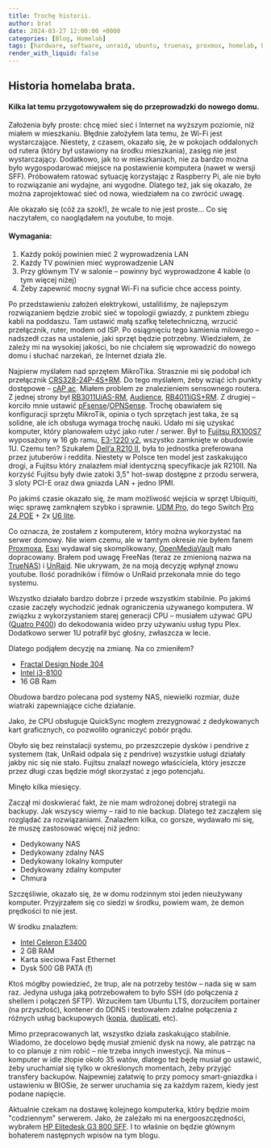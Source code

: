 ```yaml
---
title: Trochę historii.
author: brat
date: 2024-03-27 12:00:00 +0000
categories: [Blog, Homelab]
tags: [hardware, software, unraid, ubuntu, truenas, proxmox, homelab, blog, fujitsu, rack]
render_with_liquid: false
---
```


## Historia homelaba brata.

#### Kilka lat temu przygotowywałem się do przeprowadzki do nowego domu.

Założenia były proste: chcę mieć sieć i Internet na wyższym poziomie, niż miałem w mieszkaniu. Błędnie założyłem lata temu, że Wi-Fi jest wystarczające. Niestety, z czasem, okazało się, że w pokojach oddalonych od rutera (który był ustawiony na środku mieszkania), zasięg nie jest wystarczający.  Dodatkowo, jak to w mieszkaniach, nie za bardzo można było wygospodarować miejsce na postawienie komputera (nawet w wersji SFF). Próbowałem ratować sytuację korzystając z Raspberry Pi, ale nie było to rozwiązanie ani wydajne, ani wygodne. Dlatego też, jak się okazało, że można zaprojektować sieć od nowa, wiedziałem na co zwrócić uwagę.

Ale okazało się (cóż za szok!), że wcale to nie jest proste… Co się naczytałem, co naoglądałem na youtube, to moje.

#### Wymagania:
1.  Każdy pokój powinien mieć 2 wyprowadzenia LAN
2.  Każdy TV powinien mieć wyprowadzenie LAN
3.  Przy głównym TV w salonie – powinny być wyprowadzone 4 kable (o tym więcej niżej)
4.  Żeby zapewnić mocny sygnał Wi-Fi na suficie chce access pointy.

Po przedstawieniu założeń elektrykowi, ustaliliśmy, że najlepszym rozwiązaniem będzie zrobić sieć w topologii gwiazdy, z punktem zbiegu kabli na poddaszu. Tam ustawić małą szafkę teletechniczną, wrzucić przełącznik, ruter, modem od ISP. Po osiągnięciu tego kamienia milowego – nadszedł czas na ustalenie, jaki sprzęt będzie potrzebny. Wiedziałem, że zależy mi na wysokiej jakości, bo nie chciałem się wprowadzić do nowego domu i słuchać narzekań, że Internet działa źle.

Najpierw myślałem nad sprzętem MikroTika. Strasznie mi się podobał ich przełącznik [CRS328-24P-4S+RM](https://mikrotik.com/product/crs328_24p_4s_rm). Do tego myślałem, żeby wziąć ich punkty dostępowe – [cAP ac](https://mikrotik.com/product/cap_ac). Miałem problem ze znalezieniem sensownego routera. Z jednej strony był [RB3011UiAS-RM](https://mikrotik.com/product/RB3011UiAS-RM), [Audience](https://mikrotik.com/product/audience), [RB4011iGS+RM](https://mikrotik.com/product/rb4011igs_rm). Z drugiej – korciło mnie ustawić [pFsense](https://www.pfsense.org/)/[OPNSense](https://opnsense.org/). Trochę obawiałem się konfiguracji sprzętu MikroTik, opinia o tych sprzętach jest taka, że są solidne, ale ich obsługa wymaga trochę nauki. Udało mi się uzyskać komputer, który planowałem użyć jako ruter / serwer. Był to [Fujitsu RX100S7](https://www.fujitsu.com/tw/Images/ds-py-rx100-s7.pdf) wyposażony w 16 gb ramu, [E3-1220 v2](https://www.cpubenchmark.net/cpu.php?cpu=Intel+Xeon+E3-1220+V2+%40+3.10GHz), wszystko zamknięte w obudowie 1U. Czemu ten? Szukałem [Dell’a R210 II](https://i.dell.com/sites/content/shared-content/data-sheets/en/Documents/R210II-SpecSheet.pdf), była to jednostka preferowana przez jutuberów i reddita. Niestety w Polsce ten model jest zaskakująco drogi, a Fujitsu który znalazłem miał identyczną specyfikacje jak R210II. Na korzyść Fujitsu były dwie zatoki 3,5" hot-swap dostępne z przodu serwera, 3 sloty PCI-E oraz dwa gniazda LAN + jedno IPMI.

Po jakimś czasie okazało się, że mam możliwość wejścia w sprzęt Ubiquiti, więc sprawę zamknąłem szybko i sprawnie. [UDM Pro](https://techspecs.ui.com/unifi/unifi-gateway-consoles/udm-pro?s=eu), do tego Switch [Pro 24 POE](https://techspecs.ui.com/unifi/switching/usw-pro-24-poe) + 2x [U6 lite](https://techspecs.ui.com/unifi/wifi/u6-lite).

Co oznacza, że zostałem z komputerem, który można wykorzystać na serwer domowy. Nie wiem czemu, ale w tamtym okresie nie byłem fanem [Proxmoxa](https://www.proxmox.com/en/), [Esxi](https://www.vmware.com/products/esxi-and-esx.html) wydawał się skomplikowany, [OpenMediaVault](https://www.openmediavault.org/) mało dopracowany. Brałem pod uwagę FreeNas (teraz ze zmienioną nazwa na [TrueNAS](https://www.truenas.com/))  i [UnRaid](https://unraid.net/). Nie ukrywam, że na moją decyzję wpłynął znowu youtube. Ilość poradników i filmów o UnRaid przekonała mnie do tego systemu.

Wszystko działało bardzo dobrze i przede wszystkim stabilnie. Po jakimś czasie zaczęły wychodzić jednak ograniczenia używanego komputera. W związku z wykorzystaniem starej generacji CPU – musiałem używać GPU ([Quatro P400](https://www.nvidia.com/content/dam/en-zz/Solutions/design-visualization/productspage/quadro/quadro-desktop/quadro-pascal-p400-data-sheet-us-nv-704503-r1.pdf)) do dekodowania wideo przy używaniu usług typu Plex.  Dodatkowo serwer 1U potrafił być głośny, zwłaszcza w lecie.

Dlatego podjąłem decyzję na zmianę. Na co zmieniłem?

* [Fractal Design Node 304](https://www.fractal-design.com/products/cases/node/node-304/)
* [Intel i3-8100](https://www.cpubenchmark.net/cpu.php?cpu=Intel+Core+i3-8100+%40+3.60GHz&id=3103)
* 16 GB Ram

Obudowa bardzo polecana pod systemy NAS, niewielki rozmiar, duże wiatraki zapewniające ciche działanie.

Jako, że CPU obsługuje QuickSync mogłem zrezygnować z dedykowanych kart graficznych, co pozwoliło ograniczyć pobór prądu.

Obyło się bez reinstalacji systemu, po przeszczepie dysków i pendrive z systemem (tak, UnRaid odpala się z pendrive) wszystkie usługi działały jakby nic się nie stało. Fujitsu znalazł nowego właściciela, który jeszcze przez długi czas będzie mógł skorzystać z jego potencjału.

Minęło kilka miesięcy.

Zaczął mi doskwierać fakt, że nie mam wdrożonej dobrej strategii na backupy. Jak wszyscy wiemy – raid to nie backup. Dlatego też zacząłem się rozglądać za rozwiązaniami. Znalazłem kilka, co gorsze, wydawało mi się, że muszę zastosować więcej niż jedno:

* Dedykowany NAS
* Dedykowany zdalny NAS
* Dedykowany lokalny komputer
* Dedykowany zdalny komputer
* Chmura

Szczęśliwie, okazało się, że w domu rodzinnym stoi jeden nieużywany komputer. Przyjrzałem się co siedzi w środku, powiem wam, że demon prędkości to nie jest.

W środku znalazłem:

* [Intel Celeron E3400](https://www.cpubenchmark.net/cpu.php?cpu=Intel+Celeron+E3400+%40+2.60GHz&id=678)
* 2 GB RAM
* Karta sieciowa Fast Ethernet
* Dysk 500 GB PATA (**!**)

Ktoś mógłby powiedzieć, że trup, ale na potrzeby testów – nada się w sam raz. Jedyna usługa jaką potrzebowałem to było SSH (do połączenia z shellem i połączeń SFTP). Wrzuciłem tam Ubuntu LTS, dorzuciłem portainer (na przyszłość), kontener do DDNS i testowałem zdalne połączenia z różnych usług backupowych ([kopia](https://kopia.io/), [duplicati](https://www.duplicati.com/), etc).

Mimo przepracowanych lat, wszystko działa zaskakująco stabilnie. Wiadomo, że docelowo będę musiał zmienić dysk na nowy, ale patrząc na to co planuje z nim robić – nie trzeba innych inwestycji. Na minus – komputer w idle żłopie około 35 watów, dlatego też będę musiał go ustawić, żeby uruchamiał się tylko w określonych momentach, żeby przyjąć transfery backupów. Najpewniej załatwię to przy pomocy smart-gniazdka i ustawieniu w BIOSie, że serwer uruchamia się za każdym razem, kiedy jest podane napięcie.

Aktualnie czekam na dostawę kolejnego komputerka, który będzie moim "codziennym" serwerem. Jako, że zależało mi na energooszczędności, wybrałem [HP Elitedesk G3 800 SFF](https://support.hp.com/us-en/document/c05369814). I to właśnie on będzie głównym bohaterem następnych wpisów na tym blogu.

